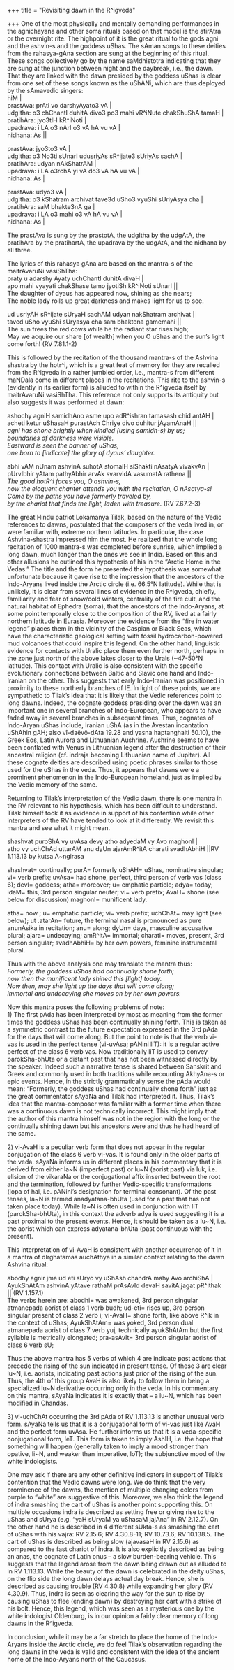 +++
title = "Revisiting dawn in the R^igveda"

+++
One of the most physically and mentally demanding performances in the
agnichayana and other soma rituals based on that model is the atirAtra
or the overnight rite. The highpoint of it is the great ritual to the
gods agni and the ashvin-s and the goddess uShas. The sAman songs to
these deities from the rahasya-gAna section are sung at the beginning of
this ritual. These songs collectively go by the name saMdhistotra
indicating that they are sung at the junction between night and the
daybreak, i.e., the dawn. That they are linked with the dawn presided by
the goddess uShas is clear from one set of these songs known as the
uShANi, which are thus deployed by the sAmavedic singers:  
hiM |  
prastAva: prAti vo darshyAyato3 vA |  
udgItha: o3 chChantI duhitA divo3 po3 mahi vR^iNute chakShuShA tamaH |  
pratihAra: jyo3tIH kR^iNoti |  
upadrava: i LA o3 nArI o3 vA hA vu vA |  
nidhana: As ||

prastAva: jyo3to3 vA |  
udgItha: o3 No3ti sUnarI udusriyAs sR^ijate3 sUriyAs sachA |  
pratihAra: udyan nAkShatrAM |  
upadrava: i LA o3rchA yi vA do3 vA hA vu vA |  
nidhana: As |

prastAva: udyo3 vA |  
udgItha: o3 kShatram archivat tave3d uSho3 vyuShi sUriyAsya cha |  
pratihAra: saM bhakte3nA ga |  
upadrava: i LA o3 mahi o3 vA hA vu vA |  
nidhana: As |

The prastAva is sung by the prastotA, the udgItha by the udgAtA, the
pratihAra by the pratihartA, the upadrava by the udgAtA, and the nidhana
by all three.

The lyrics of this rahasya gAna are based on the mantra-s of the
maitrAvaruNi vasiShTha:  
praty u adarshy Ayaty uchChantI duhitA divaH |  
apo mahi vyayati chakShase tamo jyotiSh kR^iNoti sUnarI ||  
The daughter of dyaus has appeared now, shining as she nears;  
The noble lady rolls up great darkness and makes light for us to see.

ud usriyAH sR^ijate sUryaH sachAM udyan nakShatram archivat |  
taved uSho vyuShi sUryasya cha sam bhaktena gamemahi ||  
The sun frees the red cows while he the radiant star rises high;  
May we acquire our share \[of wealth\] when you O uShas and the sun’s
light come forth\! (RV 7.81.1-2)

This is followed by the recitation of the thousand mantra-s of the
Ashvina shastra by the hotr^i, which is a great feat of memory for they
are recalled from the R^igveda in a rather jumbled order, i.e., mantra-s
from different maNDala come in different places in the recitations. This
rite to the ashvin-s (evidently in its earlier form) is alluded to
within the R^igveda itself by maitrAvaruNi vasiShTha. This reference not
only supports its antiquity but also suggests it was performed at dawn:

ashochy agniH samidhAno asme upo adR^ishran tamasash chid antAH |  
acheti ketur uShasaH purastAch Chriye divo duhitur jAyamAnaH ||  
*agni has shone brightly when kindled (using samidh-s) by us;*  
*boundaries of darkness were visible.*  
*Eastward is seen the banner of uShas,*  
*one born to \[indicate\] the glory of dyaus’ daughter.*

abhi vAM nUnam ashvinA suhotA stomaiH siShakti nAsatyA vivakvAn |  
pUrvIbhir yAtam pathyAbhir arvAk svarvidA vasumatA rathena ||  
*The good hotR^i faces you, O ashvin-s,*  
*now the eloquent chanter attends you with the recitation, O
nAsatya-s\!*  
*Come by the paths you have formerly traveled by,*  
*by the chariot that finds the light, laden with treasure.* (RV
7.67.2-3)

The great Hindu patriot Lokamanya Tilak, based on the nature of the
Vedic references to dawns, postulated that the composers of the veda
lived in, or were familiar with, extreme northern latitudes. In
particular, the case Ashvina-shastra impressed him the most. He realized
that the whole long recitation of 1000 mantra-s was completed before
sunrise, which implied a long dawn, much longer than the ones we see in
India. Based on this and other allusions he outlined this hypothesis of
his in the “Arctic Home in the Vedas.” The title and the form he
presented the hypothesis was somewhat unfortunate because it gave rise
to the impression that the ancestors of the Indo-Aryans lived inside the
Arctic circle (i.e. 66.5°N latitude). While that is unlikely, it is
clear from several lines of evidence in the R^igveda, chiefly,
familiarity and fear of snow/cold winters, centrality of the fire cult,
and the natural habitat of Ephedra (soma), that the ancestors of the
Indo-Aryans, at some point temporally close to the composition of the
RV, lived at a fairly northern latitude in Eurasia. Moreover the
evidence from the “fire in water legend” places them in the vicinity of
the Caspian or Black Seas, which have the characteristic geological
setting with fossil hydrocarbon-powered mud volcanoes that could inspire
this legend. On the other hand, linguistic evidence for contacts with
Uralic place them even further north, perhaps in the zone just north of
the above lakes closer to the Urals (\~47-50°N latitude). This contact
with Uralic is also consistent with the specific evolutionary
connections between Baltic and Slavic one hand and Indo-Iranian on the
other. This suggests that early Indo-Iranian was positioned in proximity
to these northerly branches of IE. In light of these points, we are
sympathetic to Tilak’s idea that it is likely that the Vedic references
point to long dawns. Indeed, the cognate goddess presiding over the dawn
was an important one in several branches of Indo-European, who appears
to have faded away in several branches in subsequent times. Thus,
cognates of Indo-Aryan uShas include, Iranian uShA (as in the Avestan
incantation uShAhin gAH; also vî-daêvô-dAta 19.28 and yasna haptanghaiti
50.10), the Greek Eos, Latin Aurora and Lithuanian Aushrine. Aushrine
seems to have been conflated with Venus in Lithuanian legend after the
destruction of their ancestral religion (cf. indraja becoming Lithuanian
name of Jupiter). All these cognate deities are described using poetic
phrases similar to those used for the uShas in the veda. Thus, it
appears that dawns were a prominent phenomenon in the Indo-European
homeland, just as implied by the Vedic memory of the same.

Returning to Tilak’s interpretation of the Vedic dawn, there is one
mantra in the RV relevant to his hypothesis, which has been difficult to
understand. Tilak himself took it as evidence in support of his
contention while other interpreters of the RV have tended to look at it
differently. We revisit this mantra and see what it might mean.

shashvat puroShA vy uvAsa devy atho adyedaM vy Avo maghonI |  
atho vy uchChAd uttarAM anu dyUn ajarAmR^itA charati svadhAbhiH ||RV
1.113.13 by kutsa A\~ngirasa

shashvat= continually; purA= formerly uShAH= uShas, nominative singular;
vi= verb prefix; uvAsa= had shone, perfect, third person of verb vas
(class 6); devI= goddess; atha= moreover; u= emphatic particle; adya=
today; idaM= this, 3rd person singular neuter; vi= verb prefix; AvaH=
shone (see below for discussion) maghonI= munificent lady.

atha= now ; u= emphatic particle; vi= verb prefix; uchChAt= may light
(see below); ut .atarAn= future, the terminal nasal is pronounced as
pure anunAsika in recitation; anu= along; dyUn= days, masculine
accusative plural; ajara= undecaying; amR^itA= immortal; charati= moves,
present, 3rd person singular; svadhAbhiH= by her own powers, feminine
instrumental plural.

Thus with the above analysis one may translate the mantra thus:  
*Formerly, the goddess uShas had continually shone forth;*  
*now then the munificent lady shined this \[light\] today.*  
*Now then, may she light up the days that will come along;*  
*immortal and undecaying she moves on by her own powers.*

Now this mantra poses the following problems of note:  
1\) The first pAda has been interpreted by most as meaning from the
former times the goddess uShas has been continually shining forth. This
is taken as a symmetric contrast to the future expectation expressed in
the 3rd pAda for the days that will come along. But the point to note is
that the verb vi-vas is used in the perfect tense (vi-uvAsa; pANini
liT): it is a regular active perfect of the class 6 verb vas. Now
traditionally liT is used to convey parokSha-bhUta or a distant past
that has not been witnessed directly by the speaker. Indeed such a
narrative tense is shared between Sanskrit and Greek and commonly used
in both traditions while recounting AkhyAna-s or epic events. Hence, in
the strictly grammatically sense the pAda would mean: “Formerly, the
goddess uShas had continually shone forth” just as the great commentator
sAyaNa and Tilak had interpreted it. Thus, Tilak’s idea that the
mantra-composer was familiar with a former time when there was a
continuous dawn is not technically incorrect. This might imply that the
author of this mantra himself was not in the region with the long or the
continually shining dawn but his ancestors were and thus he had heard of
the same.

2\) vi-AvaH is a peculiar verb form that does not appear in the regular
conjugation of the class 6 verb vi-vas. It is found only in the older
parts of the veda. sAyaNa informs us in different places in his
commentary that it is derived from either la\~N (imperfect past) or
lu\~N (aorist past) via luk, i.e. elision of the vikaraNa or the
conjugational affix inserted between the root and the termination,
followed by further Vedic-specific transformations (lopa of hal, i.e.
pANini’s designation for terminal consonant). Of the past tenses, la\~N
is termed anadyatana-bhUta (used for a past that has not taken place
today). While la\~N is often used in conjunction with liT
(parokSha-bhUta), in this context the adverb adya is used suggesting it
is a past proximal to the present events. Hence, it should be taken as a
lu\~N, i.e. the aorist which can express adyatana-bhUta (past continuous
with the present).

This interpretation of vi-AvaH is consistent with another occurrence of
it in a mantra of dIrghatamas auchAthya in a similar context relating to
the dawn Ashvina ritual:

abodhy agnir jma ud eti sUryo vy uShAsh chandrA mahy Avo archiShA |  
AyukShAtAm ashvinA yAtave rathaM prAsAvId devaH savitA jagat pR^ithak ||
(RV 1.157.1)  
The verbs herein are: abodhi= was awakened, 3rd person singular
atmanepada aorist of class 1 verb budh; ud-eti= rises up, 3rd person
singular present of class 2 verb i; vi-AvaH= shone forth, like above
R^ik in the context of uShas; AyukShAtAm= was yoked, 3rd person dual
atmanepada aorist of class 7 verb yuj, technically ayukShAtAm but the
first syllable is metrically elongated; pra-asAvIt= 3rd person singular
aorist of class 6 verb sU;

Thus the above mantra has 5 verbs of which 4 are indicate past actions
that precede the rising of the sun indicated in present tense. Of these
3 are clear lu\~N, i.e. aorists, indicating past actions just prior of
the rising of the sun. Thus, the 4th of this group AvaH is also likely
to follow them in being a specialized lu\~N derivative occurring only in
the veda. In his commentary on this mantra, sAyaNa indicates it is
exactly that – a lu\~N, which has been modified in Chandas.

3\) vi-uchChAt occurring the 3rd pAda of RV 1.113.13 is another unusual
verb form. sAyaNa tells us that it is a conjugational form of vi-vas
just like AvaH and the perfect form uvAsa. He further informs us that it
is a veda-specific conjugational form, leT. This form is taken to imply
AshIH, i.e. the hope that something will happen (generally taken to
imply a mood stronger than opative, li\~N, and weaker than imperative,
loT); the subjunctive mood of the white indologists.

One may ask if there are any other definitive indicators in support of
Tilak’s contention that the Vedic dawns were long. We do think that the
very prominence of the dawns, the mention of multiple changing colors
from purple to “white” are suggestive of this. Moreover, we also think
the legend of indra smashing the cart of uShas is another point
supporting this. On multiple occasions indra is described as setting
free or giving rise to the uShas and sUrya (e.g. “yaH sUryaM ya uShasaM
jajAna” in RV 2.12.7). On the other hand he is described in 4 different
sUkta-s as smashing the cart of uShas with his vajra: RV 2.15.6; RV
4.30.8-11; RV 10.73.6; RV 10.138.5. The cart of uShas is described as
being slow (ajavasaH in RV 2.15.6) as compared to the fast chariot of
indra. It is also explicitly described as being an anas, the cognate of
Latin onus – a slow burden-bearing vehicle. This suggests that the
legend arose from the dawn being drawn out as alluded to in RV 1.113.13.
While the beauty of the dawn is celebrated in the deity uShas, on the
flip side the long dawn delays actual day break. Hence, she is described
as causing trouble (RV 4.30.8) while expanding her glory (RV 4.30.9).
Thus, indra is seen as clearing the way for the sun to rise by causing
uShas to flee (ending dawn) by destroying her cart with a strike of his
bolt. Hence, this legend, which was seen as a mysterious one by the
white indologist Oldenburg, is in our opinion a fairly clear memory of
long dawns in the R^igveda.

In conclusion, while it may be a far stretch to place the home of the
Indo-Aryans inside the Arctic circle, we do feel Tilak’s observation
regarding the long dawns in the veda is valid and consistent with the
idea of the ancient home of the Indo-Aryans north of the Caucasus.
